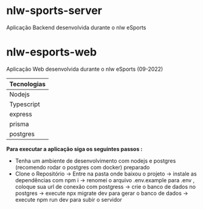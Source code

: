 # nlw-sports-server
Aplicação Backend desenvolvida durante o nlw eSports

# nlw-esports-web
Aplicação Web desenvolvida durante o nlw eSports (09-2022)

  |Tecnologias|
  |----------|
  |Nodejs|
  |Typescript|
  |express|
  |prisma|
  |postgres|
  
__Para executar a aplicação siga os seguintes passos :__
  - Tenha um ambiente de desenvolvimento com nodejs e postgres (recomendo rodar o postgres com docker) preparado 
  - Clone o Repositório -> Entre na pasta onde baixou o projeto -> instale as dependências com npm i -> renomei o arquivo .env.example para .env , coloque sua url de conexão com postgress -> crie o banco de dados no postgres -> execute npx migrate dev para gerar o banco de dados -> execute npm run dev para subir o servidor


 